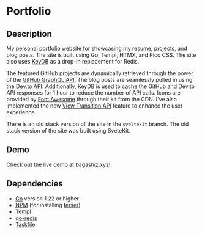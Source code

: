 # Portfolio

## Description

My personal portfolio website for showcasing my resume, projects, and blog posts. The site is built using Go, Templ, HTMX, and Pico CSS. The site also uses [KeyDB](https://keydb.dev) as a drop-in replacement for Redis.

The featured GitHub projects are dynamically retrieved through the power of the [GitHub GraphQL API](https://docs.github.com/en/graphql). The blog posts are seamlessly pulled in using the [Dev.to API](https://docs.dev.to/api). Additionally, KeyDB is used to cache the GitHub and Dev.to API responses for 1 hour to reduce the number of API calls. Icons are provided by [Font Awesome](https://fontawesome.com) through their kit from the CDN. I've also implemented the new [View Transition API](https://developer.mozilla.org/en-US/docs/Web/API/View_Transitions_API) feature to enhance the user experience.

There is an old stack version of the site in the `sveltekit` branch. The old stack version of the site was built using SveteKit.

## Demo

Check out the live demo at [bagashiz.xyz](https://bagashiz.xyz)!

## Dependencies

- [Go](https://golang.org) version 1.22 or higher
- [NPM](https://www.npmjs.com) (for installing [terser](https://terser.org))
- [Templ](https://templ.guide)
- [go-redis](https://github.com/redis/go-redis)
- [Taskfile](https://taskfile.dev)
